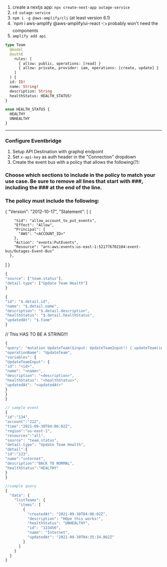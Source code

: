 1. create a nextjs app: `npx create-next-app outage-service`
2. `cd outage-service`
3. `npm i -g @aws-amplify/cli` (at least version 6.1)
4. `npm i aws-amplify @aws-amplify/ui-react 👈 probably won't need the components
5. `amplify add api`

```graphql
type Team
  @model
  @auth(
    rules: [
      { allow: public, operations: [read] }
      { allow: private, provider: iam, operations: [create, update] }
    ]
  ) {
  id: ID!
  name: String!
  description: String
  healthStatus: HEALTH_STATUS!
}

enum HEALTH_STATUS {
  HEALTHY
  UNHEALTHY
}
```

---

### Configure Eventbridge

1. Setup API Destination with graphql endpoint
2. Set `x-api-key` as auth header in the "Connection" dropdown
3. Create the event bus with a policy that allows the following(?):

### Choose which sections to include in the policy to match your use case. Be sure to remove all lines that start with ###, including the ### at the end of the line.

### The policy must include the following:

{
"Version": "2012-10-17",
"Statement": [
{

        "Sid": "allow_account_to_put_events",
        "Effect": "Allow",
        "Principal": {
          "AWS": "<ACCOUNT_ID>"
        },
        "Action": "events:PutEvents",
        "Resource": "arn:aws:events:us-east-1:521776702104:event-bus/Outages-Event-Bus"
      },

]
}

```js
{
"source": ["team.status"],
"detail-type": ["Update Team Health"]
}
```

```js
{
"id": "$.detail.id",
"name": "$.detail.name",
"description": "$.detail.description",
"healthStatus": "$.detail.healthStatus",
"updatedAt": "$.time"
}
```

// This HAS TO BE A STRING!!!

```js
{
"query": "mutation UpdateTeam($input: UpdateTeamInput!) { updateTeam(input: $input) { id name description healthStatus createdAt updatedAt } }",
"operationName": "UpdateTeam",
"variables": {
"UpdateTeamInput": {
"id": "<id>",
"name": "<name>",
"description": "<description>",
"healthStatus": "<healthStatus>",
"updatedAt": "<updatedAt>"
}
}
}
```

```js
// sample event
{
"id":"134",
"account":"222",
"time":"2021-09-30T04:06:02Z",
"region":"us-east-1",
"resources":"all",
"source": "team.status",
"detail-type": "Update Team Health",
"detail":{
"id":"123",
"name":"internet",
"description":"BACK TO NORMAL",
"healthStatus":"HEALTHY"
}
}
```

```js
//sample query
{
  "data": {
    "listTeams": {
      "items": [
        {
          "createdAt": "2021-09-30T04:06:02Z",
          "description": "HOpe this works!",
          "healthStatus": "UNHEALTHY",
          "id": "123456",
          "name": "Internet",
          "updatedAt": "2021-09-30T04:35:34.862Z"
        }
      ]
    }
  }
}

```
